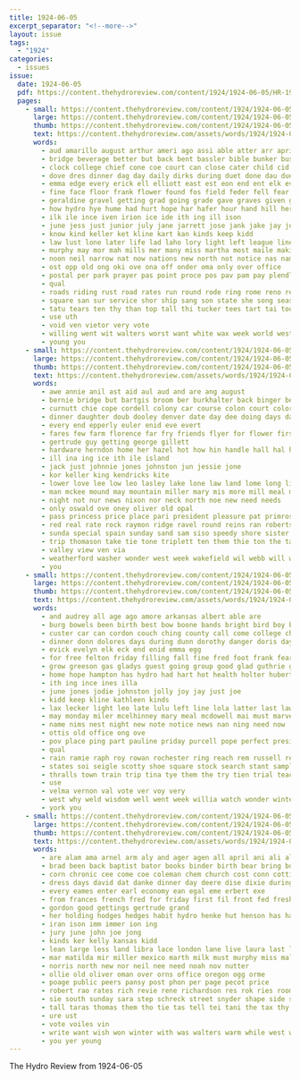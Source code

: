 ```yaml
---
title: 1924-06-05
excerpt_separator: "<!--more-->"
layout: issue
tags:
  - "1924"
categories:
  - issues
issue:
  date: 1924-06-05
  pdf: https://content.thehydroreview.com/content/1924/1924-06-05/HR-1924-06-05.pdf
  pages:
    - small: https://content.thehydroreview.com/content/1924/1924-06-05/small/HR-1924-06-05-01.jpg
      large: https://content.thehydroreview.com/content/1924/1924-06-05/large/HR-1924-06-05-01.jpg
      thumb: https://content.thehydroreview.com/content/1924/1924-06-05/thumbnails/HR-1924-06-05-01.jpg
      text: https://content.thehydroreview.com/assets/words/1924/1924-06-05/HR-1924-06-05-01.txt
      words:
        - aud amarillo august arthur ameri ago assi able atter arr april alin aldrich american ally all aid are and
        - bridge beverage better but back bent bassler bible bunker business bru bob boucher bea bist begin binger best boys band beckham burden ballew been bee basket bill bring bixby bis ball base
        - clock college chief cone coe court can close cater child cid custer civil coolidge cad christian choo coty came charle candy colony county car city caddo churches con class cyrus cox
        - dove dres dinner dag day daily dirks during duet done dau due down dry
        - emma edge every erick ell elliott east est eon end ent elk ever
        - fine face floor frank flower found fos field feder fell fear first free fall flock floyd for fair few from
        - geraldine gravel getting grad going grade gave graves given good govern goth
        - how hydro hye hume had hurt hope har hafer hour hand hill her hool hedges has head harriet hunting hinton hampton
        - ilk ile ince iven irion ice ide ith ing ill ison
        - june jess just junior july jane jarrett jose jank jake jay john
        - know kind keller ket kline kart kan kinds keep kidd
        - law lust lone later life lad laho lory light left league lines lucile lege lorett let leo long last ler level lis learned
        - murphy may mor mah mills mer many miss martha most maile makin matters mattar miles margaret man mire more men made monday march morning music much mile must
        - noon neil narrow nat now nations new north not notice nas name news noun night
        - ost opp old ong oki ove ona off onder oma only over office
        - postal per park prayer pas point proce pos pav pam pay plendl page plant petter part payment public prom potter pron place past poage
        - qual
        - roads riding rust road rates run round rode ring rome reno real rade reise rucks
        - square san sur service shor ship sang son state she song season sisson schoo sion shield second seed south see small sand shale spain start soon september sayre school scott sunday shows such saturday say scales sale
        - tatu tears ten thy than top tall thi tucker tees tart tai too title tax tes treat tole thele team talk texas turn teach tat them town the truman tie
        - use uth
        - void ven vietor very vote
        - willing went wit walters worst want white wax week world west winter work was will way wal walt wave wich wells war western ward ways worth while with weeks well
        - young you
    - small: https://content.thehydroreview.com/content/1924/1924-06-05/small/HR-1924-06-05-02.jpg
      large: https://content.thehydroreview.com/content/1924/1924-06-05/large/HR-1924-06-05-02.jpg
      thumb: https://content.thehydroreview.com/content/1924/1924-06-05/thumbnails/HR-1924-06-05-02.jpg
      text: https://content.thehydroreview.com/assets/words/1924/1924-06-05/HR-1924-06-05-02.txt
      words:
        - awe annie anil ast aid aul aud and are ang august
        - bernie bridge but bartgis broom ber burkhalter back binger better books bill bank bruce basket bor buy bau brink bishop both butler been baird
        - curnutt chie cope cordell colony car course colon court colorado clerk combe cedar carol comer clyde callin carrie can coane coma colo county
        - dinner daughter doub dooley denver date day dee doing days dat
        - every end epperly euler enid eve evert
        - fares few farm florence far fry friends flyer for flower first ford from feck
        - gertrude guy getting george gillett
        - hardware herndon home her hazel hot how hin handle hall hal homes hope had harlin hydro host haut hughes hollis has
        - ill ina ing ice ith ile island
        - jack just johnnie jones johnston jun jessie jone
        - kor keller king kendricks kite
        - lower love lee low leo lasley lake lone law land lome long light last line lowe luth lines
        - man mckee mound may mountain miller mary mis more mill meal means merle mean melton miss monica monday mon mea med march menary
        - night not nur news nixon nor neck north noe new need needs
        - only oswald ove oney oliver old opal
        - pass princess price place pari president pleasure pat primrose pitzer pry per piece
        - red real rate rock raymon ridge ravel round reins ran robertson rape rey rosene rado roy reason russell rel ren
        - sunda special spain sunday sand sam siso speedy shore sister see sick simple saturday springs sad summer sey sheriff
        - trip thomason take tie tone triplett ten them thie ton the takes tick tom
        - valley view ven via
        - weatherford washer wonder west week wakefield wil webb will word work wen was why won way wife williams with wish
        - you
    - small: https://content.thehydroreview.com/content/1924/1924-06-05/small/HR-1924-06-05-03.jpg
      large: https://content.thehydroreview.com/content/1924/1924-06-05/large/HR-1924-06-05-03.jpg
      thumb: https://content.thehydroreview.com/content/1924/1924-06-05/thumbnails/HR-1924-06-05-03.jpg
      text: https://content.thehydroreview.com/assets/words/1924/1924-06-05/HR-1924-06-05-03.txt
      words:
        - and audrey all age ago amore arkansas albert able are
        - burg bowels been birth best bow boone bands bright bird boy bank bring baie back brother but basket barber buck bandy better brief business bassler body blaine beh
        - custer car can cordon couch ching county call come college chester cation came cant carry cheyenne class charter cashier carly clock cater cleo city collier corn colo cay cannon claude comes
        - dinner donn dolores days during dunn dorothy danger doris day ding
        - evick evelyn elk eck end enid emma egg
        - for free felton friday filling fall fine fred foot frank fear former few foote first floyd friends fath from fish fam
        - grow greeson gas gladys guest going group good glad guthrie game getting gray guardian green
        - home hope hampton has hydro had hart hot health holter hubert hes hor her hicks harry hafer head halls hinton hax
        - ith ing ince ines illa
        - june jones jodie johnston jolly joy jay just joe
        - kidd keep kline kathleen kinds
        - lax lecker light leo late lulu left line lola latter last lawton later letter lite lookeba lust large long leonard
        - may monday miler mcelhinney mary meal mcdowell mai must marvel main mayo miss massey mail magnolia mar merry mash maurice miles made mis mills much morn
        - name nims nest night new note notice news nan ning need now
        - ottis old office ong ove
        - pov place ping part pauline priday purcell pope perfect president
        - qual
        - rain ramie raph roy rowan rochester ring reach rem russell reasons
        - states soi seigle scotty shoe square stock search stant sample school short store son sylvester sale supply sire smith stay sum sister shaw sunday six send sallie springs spencer stockton see scott station sow saris sell second service small sun summer she saar sis sick sper
        - thralls town train trip tina tye them the try tien trial teach then tor ton
        - use
        - velma vernon val vote ver voy very
        - west why weld wisdom well went week willia watch wonder winter wilson will way williams wade western wai weeks wools white with woo was wax work wyatt
        - york you
    - small: https://content.thehydroreview.com/content/1924/1924-06-05/small/HR-1924-06-05-04.jpg
      large: https://content.thehydroreview.com/content/1924/1924-06-05/large/HR-1924-06-05-04.jpg
      thumb: https://content.thehydroreview.com/content/1924/1924-06-05/thumbnails/HR-1924-06-05-04.jpg
      text: https://content.thehydroreview.com/assets/words/1924/1924-06-05/HR-1924-06-05-04.txt
      words:
        - are alam ama arnel arm aly and ager agen all april ani ali alle ach agent appl art
        - brad been back baptist bator books binder birth bear bring bob bee big ber burn bank bom
        - corn chronic cee come coe coleman chem church cost conn cottingham cox cotton came county colt counter con courts colorado coto
        - dress days david dat danke dinner day deere dise dixie during daughter date daughters drill deer donor
        - every eames enter earl economy ean egal eme erbert exe
        - from frances french fred for friday first fil front fed fresh fer faye farm frank flock fritz
        - gordon good gettings gertrude grand
        - her holding hodges hedges habit hydro henke hut henson has half high hedge henry hampton hue house hinton hee
        - iran ison imm immer ion ing
        - jury june john joe jong
        - kinds ker kelly kansas kidd
        - lean large less land libra lace london lane live laura last lemon
        - mar matilda mir miller mexico marth milk must murphy miss mal man martha mina mex mayo maude mon middle mildred mah marland most
        - norris north new nor neil nee need noah nov nutter
        - ollie old oliver oman over orns office oregon ogg orme
        - poage public peers pansy post phon per page pecot price
        - robert rao rates rich revie rene richardson res rok ries room robt ray rious reas rule robertson
        - sie south sunday sara step schreck street snyder shape side star sir stork sister sacre sell see school sales struck stockton season sudan special son suzanne service stock san stray sivil store sale seal state sullivan
        - tall taras thomas them tho tie tas tell tei tani the tax thy too ted twine taal
        - ure ust
        - vote voiles vin
        - write want wish won winter with was walters warm while west wide wily waller weatherford will week williams
        - you yer young
---
```


The Hydro Review from 1924-06-05

<!--more-->

